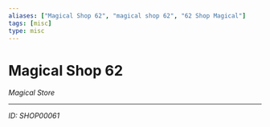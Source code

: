 ```yaml
---
aliases: ["Magical Shop 62", "magical shop 62", "62 Shop Magical"]
tags: [misc]
type: misc
---
```


# Magical Shop 62

*Magical Store*

---
*ID: SHOP00061*